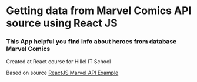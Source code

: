 # Getting data from Marvel Comics API source using React JS
<h3>This App helpful you find info about heroes from database Marvel Comics</h3>
<p>Created at React course for Hillel IT School</p>
<p>Based on source  <a target="_blank" href="https://github.com/inglkruiz/react-marvel-api">ReactJS Marvel API Example</a></p>
